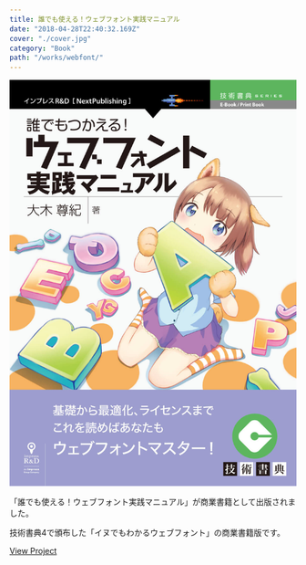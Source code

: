 ```yaml
---
title: 誰でも使える！ウェブフォント実践マニュアル
date: "2018-04-28T22:40:32.169Z"
cover: "./cover.jpg"
category: "Book"
path: "/works/webfont/"
---
```


![表紙](./cover.jpg)

「誰でも使える！ウェブフォント実践マニュアル」が商業書籍として出版されました。

技術書典4で頒布した「イヌでもわかるウェブフォント」の商業書籍版です。

[View Project](https://nextpublishing.jp/book/9900.html)
